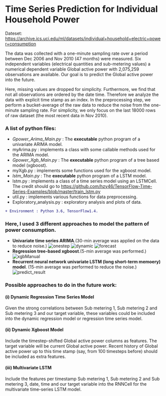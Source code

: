# Time Series Prediction for Individual Household Power
Dateset: https://archive.ics.uci.edu/ml/datasets/individual+household+electric+power+consumption

The data was collected with a one-minute sampling rate over a period between Dec 2006
and Nov 2010 (47 months) were measured. Six independent variables (electrical quantities and sub-metering values) a numerical dependent variable Global active power with 2,075,259 observations are available. Our goal is to predict the Global active power into the future.

Here, missing values are dropped for simplicity. Furthermore, we find that not all observations are ordered by the date time. Therefore we analyze the data with explicit time stamp as an index. In the preprocessing step, we perform a bucket-average of the raw data to reduce the noise from the one-minute sampling rate. For simplicity, we only focus on the last 18000 rows of raw dataset (the most recent data in Nov 2010).

### A list of python files:
+ *Gpower_Arima_Main.py* :  The **executable** python program of a univariate ARIMA model.
+ myArima.py : implements a class with some callable methods used for the ARIMA model.
+ *Gpower_Xgb_Main.py* : The **executable** python program of a tree based model (xgboost).
+ myXgb.py : implements some functions used for the xgboost model.
+ *lstm_Main.py* : The **executable** python program of a LSTM model.
+ lstm.py : implements a class of a time series model using an LSTMCell. The credit should go to https://github.com/hzy46/TensorFlow-Time-Series-Examples/blob/master/train_lstm.py
+ util.py : implements various functions for data preprocessing.
+ Exploratory_analysis.py : exploratory analysis and plots of data.
```diff
+ Environment : Python 3.6, TensorFlow1.4.
```
### Here, I used 3 different approaches to model the pattern of power consumption.
- **Univariate time series ARIMA**.(30-min average was applied on the data to reduce noise.)
![onestep](https://user-images.githubusercontent.com/25689659/34470019-001ea4e0-eef7-11e7-822a-5a5132e8ca75.png)
![dynamic](https://user-images.githubusercontent.com/25689659/34470018-0011600a-eef7-11e7-89df-79372c49a791.png)
![forecast](https://user-images.githubusercontent.com/25689659/34470017-0004e848-eef7-11e7-9148-abfb62f95dcc.png)
- **Regression tree-based xgboost**.(5-min average was performed.) 
![xgbManual](https://user-images.githubusercontent.com/25689659/34470022-00463b90-eef7-11e7-8a3c-d80df291f7d6.png)
- **Recurrent neural network univariate LSTM (long short-term memoery) model**. (15-min average was performed to reduce the noise.)
![predict_result](https://user-images.githubusercontent.com/25689659/34470791-a5047402-ef07-11e7-9111-ff1da558b6e1.png)

### Possible approaches to do in the future work:
#### (i) Dynamic Regression Time Series Model
Given the strong correlations between Sub metering 1, Sub metering 2 and Sub metering 3 and our target variable, 
these variables could be included into the dynamic regression model or regression time series model.

#### (ii) Dynamic Xgboost Model
Include the timestep-shifted Global active power columns as features. The target variable will be current Global active power. 
Recent history of Global active power up to this time stamp (say, from 100 timesteps before) should be included
as extra features.

#### (iii) Multivariate LSTM
Include the features per timestamp Sub metering 1, Sub metering 2 and Sub metering 3, date, time and our target variable into the RNNCell for the multivariate time-series LSTM model.

